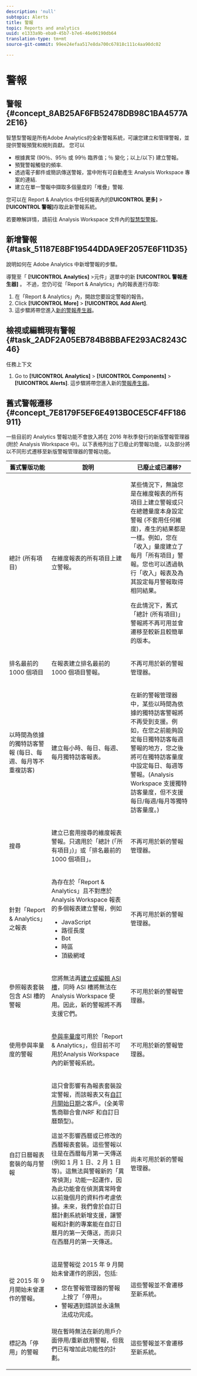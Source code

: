 ```yaml
---
description: 'null'
subtopic: Alerts
title: 警報
topic: Reports and analytics
uuid: e1333a9b-eba0-45b7-b7e6-46e06190db64
translation-type: tm+mt
source-git-commit: 99ee24efaa517e8da700c67818c111c4aa90dc02

---
```



# 警報

## 警報 {#concept_8AB25AF6FB52478DB98C1BA4577A2E16}

智慧型警報是所有Adobe Analytics的全新警報系統，可讓您建立和管理警報，並提供警報預覽和規則貢獻。 您可以

* 根據異常 (90％、95％ 或 99％ 臨界值；％ 變化；以上/以下) 建立警報。
* 預覽警報觸發的頻率.
* 透過電子郵件或簡訊傳送警報，當中附有可自動產生 Analysis Workspace 專案的連結.
* 建立在單一警報中擷取多個量度的「堆疊」警報.

您可以在 Report &amp; Analytics 中任何報表內的&#x200B;**[!UICONTROL 更多]** &gt; **[!UICONTROL 警報]**&#x200B;存取此新警報系統。

若要瞭解詳情，請前往 Analysis Workspace 文件內的[智慧型警報](https://marketing.adobe.com/resources/help/en_US/analytics/analysis-workspace/intellligent_alerts.html)。

## 新增警報 {#task_51187E8BF19544DDA9EF2057E6F11D35}

說明如何在 Adobe Analytics 中新增警報的步驟。

<!-- 

t_add_an_alert.xml

 -->

導覽至「 **[!UICONTROL Analytics]** &gt;元件」選單中的新 **[!UICONTROL 警報產生器]** 。 不過，您仍可從「Report &amp; Analytics」內的報表進行存取:

1. 在「Report &amp; Analytics」內，開啟您要設定警報的報告。
1. Click **[!UICONTROL More]** &gt; **[!UICONTROL Add Alert]**.
1. 這步驟將帶您進入[新的警報產生器](https://marketing.adobe.com/resources/help/en_US/analytics/analysis-workspace/alert-builder.html)。

## 檢視或編輯現有警報 {#task_2ADF2A05EB784B8BBAFE293AC8243C46}

任務上下文

1. Go to **[!UICONTROL Analytics]** &gt; **[!UICONTROL Components]** &gt; **[!UICONTROL Alerts]**. 這步驟將帶您進入新的[警報產生器](https://marketing.adobe.com/resources/help/en_US/analytics/analysis-workspace/alert-manager.html)。

## 舊式警報遷移 {#concept_7E8179F5EF6E4913B0CE5CF4FF186911}

一些目前的 Analytics 警報功能不會放入將在 2016 年秋季發行的新版警報管理器 (附於 Analysis Workspace 中)。以下表格列出了已廢止的警報功能，以及部分將以不同形式遷移至新版警報管理器的警報功能。

<!-- 

deprecated_alerts.xml

 -->

<table id="table_9307013B16AC4AC7BFC6F4C440FCFDE4"> 
 <thead> 
  <tr> 
   <th colname="col1" class="entry"> 舊式警版功能 </th> 
   <th colname="col2" class="entry"> 說明 </th> 
   <th colname="col3" class="entry"> 已廢止或已遷移? </th> 
  </tr> 
 </thead>
 <tbody> 
  <tr> 
   <td colname="col1"> <p>總計 (所有項目) </p> </td> 
   <td colname="col2"> <p>在維度報表的所有項目上建立警報。 </p> </td> 
   <td colname="col3"> <p>某些情況下，無論您是在維度報表的所有項目上建立警報或只在總體量度本身設定警報 (不套用任何維度)，產生的結果都是一樣。例如，您在「收入」量度建立了每月「所有項目」警報。您也可以透過執行「收入」報表及為其設定每月警報取得相同結果。 </p> <p>在此情況下，舊式「總計 (所有項目)」警報將不再可用並會遷移至較新且較簡單的版本。 </p> <p> </p> </td> 
  </tr> 
  <tr> 
   <td colname="col1"> <p>排名最前的 1000 個項目 </p> <p> </p> </td> 
   <td colname="col2"> <p>在報表建立排名最前的 1000 個項目警報。 </p> </td> 
   <td colname="col3"> <p>不再可用於新的警報管理器。 </p> </td> 
  </tr> 
  <tr> 
   <td colname="col1"> <p>以時間為依據的獨特訪客警報 (每日、每週、每月等不重複訪客) </p> <p> </p> </td> 
   <td colname="col2"> <p>建立每小時、每日、每週、每月獨特訪客報表。 </p> </td> 
   <td colname="col3"> <p>在新的警報管理器中，某些以時間為依據的獨特訪客警報將不再受到支援。例如，在您之前能夠設定每日獨特訪客每週警報的地方，您之後將可在獨特訪客量度中設定每日、每週等警報。(Analysis Workspace 支援獨特訪客量度，但不支援每日/每週/每月等獨特訪客量度。) </p> <p> </p> </td> 
  </tr> 
  <tr> 
   <td colname="col1"> <p>搜尋 </p> </td> 
   <td colname="col2"> <p>建立已套用搜尋的維度報表警報。只適用於「總計 (「所有項目」)」或「排名最前的 1000 個項目」。 </p> <p> </p> </td> 
   <td colname="col3"> <p>不再可用於新的警報管理器。 </p> </td> 
  </tr> 
  <tr> 
   <td colname="col1"> <p> 針對「Report &amp; Analytics」之報表 </p> </td> 
   <td colname="col2"> <p>為存在於「Report &amp; Analytics」且不對應於 Analysis Workspace 報表的多個報表建立警報，例如 
     <ul id="ul_9A690970A5AE4ED39E664DF23EF3164F"> 
      <li id="li_E2F44EDBA1D945CEBAC4802ED714E7A1">JavaScript </li> 
      <li id="li_B847C6A988854F76824F099681705EC9">路徑長度 </li> 
      <li id="li_4AF656460BC748E8802FAF258D01842F">Bot </li> 
      <li id="li_A300D2803B244774839BEC23D3EB533A">時區 </li> 
      <li id="li_7A0B4CF92F4D47238B7B329EEC213322">頂級網域 </li> 
     </ul> </p> <p> </p> </td> 
   <td colname="col3"> <p>不再可用於新的警報管理器。 </p> </td> 
  </tr> 
  <tr> 
   <td colname="col1"> <p>參照報表套裝包含 ASI 槽的警報 </p> </td> 
   <td colname="col2"> <p>您將無法再<a href="https://marketing.adobe.com/resources/help/en_US/reference/ASI_slots_admin.html"  >建立或編輯 ASI 槽</a>，同時 ASI 槽將無法在 Analysis Workspace 使用。因此，新的警報將不再支援它們。 </p> <p> </p> </td> 
   <td colname="col3"> <p>不可用於新的警報管理器。 </p> </td> 
  </tr> 
  <tr> 
   <td colname="col1"> <p>使用參與率量度的警報 </p> </td> 
   <td colname="col2"> <p> <a href="https://marketing.adobe.com/resources/help/en_US/reference/metrics_participation.html"  >參與率量度</a>可用於「Report &amp; Analytics」，但目前不可用於Analysis Workspace 內的新警報系統。 </p> <p> </p> </td> 
   <td colname="col3"> <p>不可用於新的警報管理器。 </p> </td> 
  </tr> 
  <tr> 
   <td colname="col1"> <p>自訂日曆報表套裝的每月警報 </p> </td> 
   <td colname="col2"> <p>這只會影響有為報表套裝設定警報，而該報表又有<a href="https://marketing.adobe.com/resources/help/en_US/arb/custom_calendar.html"  >自訂月開始日期</a>之客戶。(全美零售商聯合會/NRF 和自訂日曆類型)。 </p> <p>這並不影響西曆或已修改的西曆報表套裝。這些警報以往是在西曆每月第一天傳送 (例如 1 月 1 日、2 月 1 日等)。這無法與警報新的「異常偵測」功能一起運作，因為此功能會在偵測異常時會以前幾個月的資料作考慮依據。未來，我們會於自訂日曆計劃系統新增支援，讓警報和計劃的專案能在自訂日曆月的第一天傳送，而非只在西曆月的第一天傳送。 </p> <p> </p> </td> 
   <td colname="col3"> <p>尚未可用於新的警報管理器。 </p> </td> 
  </tr> 
  <tr> 
   <td colname="col1"> <p>從 2015 年 9 月開始未曾運作的警報。 </p> </td> 
   <td colname="col2"> <p>這是警報從 2015 年 9 月開始未曾運作的原因，包括:  </p> 
    <ul id="ul_15812938A2454537AF6ADDB039DE16BC"> 
     <li id="li_D079A819CEE04F609AF18C09EEE83F0D">您在警報管理器的警報上按了「停用」。 </li> 
     <li id="li_E23D01FA0B1341AD8BC1DDD16FB1366F">警報遇到錯誤並永遠無法成功完成。 </li> 
    </ul> <p> </p> </td> 
   <td colname="col3"> 這些警報並不會遷移至新系統。 </td> 
  </tr> 
  <tr> 
   <td colname="col1"> 標記為「停用」的警報 </td> 
   <td colname="col2"> 現在暫時無法在新的用戶介面停用/重新啟用警報，但我們已有增加此功能性的計劃。 <p> </p> </td> 
   <td colname="col3"> 這些警報並不會遷移至新系統。 </td> 
  </tr> 
 </tbody> 
</table>

